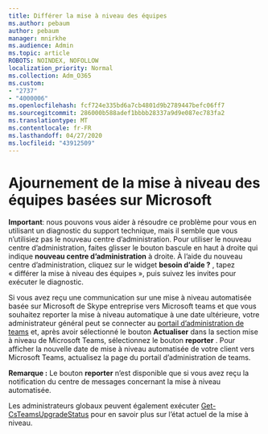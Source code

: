 ```yaml
---
title: Différer la mise à niveau des équipes
ms.author: pebaum
author: pebaum
manager: mnirkhe
ms.audience: Admin
ms.topic: article
ROBOTS: NOINDEX, NOFOLLOW
localization_priority: Normal
ms.collection: Adm_O365
ms.custom:
- "2737"
- "4000006"
ms.openlocfilehash: fcf724e335bd6a7cb4801d9b2789447befc06ff7
ms.sourcegitcommit: 286000b588adef1bbbb28337a9d9e087ec783fa2
ms.translationtype: MT
ms.contentlocale: fr-FR
ms.lasthandoff: 04/27/2020
ms.locfileid: "43912509"
---
```

# <a name="how-to-postpone-the-microsoft-driven-teams-upgrade"></a>Ajournement de la mise à niveau des équipes basées sur Microsoft

**Important**: nous pouvons vous aider à résoudre ce problème pour vous en utilisant un diagnostic du support technique, mais il semble que vous n’utilisiez pas le nouveau centre d’administration. Pour utiliser le nouveau centre d’administration, faites glisser le bouton bascule en haut à droite qui indique **nouveau centre d’administration** à droite. À l’aide du nouveau centre d’administration, cliquez sur le widget **besoin d’aide ?** , tapez « différer la mise à niveau des équipes », puis suivez les invites pour exécuter le diagnostic.

Si vous avez reçu une communication sur une mise à niveau automatisée basée sur Microsoft de Skype entreprise vers Microsoft teams et que vous souhaitez reporter la mise à niveau automatique à une date ultérieure, votre administrateur général peut se connecter au [portail d’administration de teams](https://admin.teams.microsoft.com/dashboard) et, après avoir sélectionné le bouton **Actualiser** dans la section mise à niveau de Microsoft Teams, sélectionnez le bouton **reporter** . Pour afficher la nouvelle date de mise à niveau automatisée de votre client vers Microsoft Teams, actualisez la page du portail d’administration de teams.

**Remarque :** Le bouton **reporter** n’est disponible que si vous avez reçu la notification du centre de messages concernant la mise à niveau automatisée. 

Les administrateurs globaux peuvent également exécuter [Get-CsTeamsUpgradeStatus](https://docs.microsoft.com/powershell/module/skype/get-csteamsupgradestatus?view=skype-ps) pour en savoir plus sur l’état actuel de la mise à niveau.
